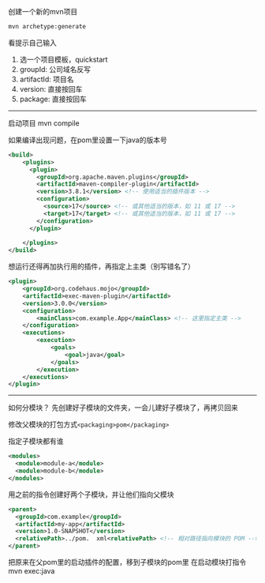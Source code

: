 创建一个新的mvn项目
```bash
mvn archetype:generate
```
看提示自己输入
1. 选一个项目模板，quickstart
2. groupId: 公司域名反写
3. artifactId: 项目名
4. version: 直接按回车
5. package: 直接按回车

---
启动项目
mvn compile

如果编译出现问题，在pom里设置一下java的版本号
```xml
<build>
    <plugins>
      <plugin>
        <groupId>org.apache.maven.plugins</groupId>
        <artifactId>maven-compiler-plugin</artifactId>
        <version>3.8.1</version> <!-- 使用适当的插件版本 -->
        <configuration>
          <source>17</source> <!-- 或其他适当的版本，如 11 或 17 -->
          <target>17</target> <!-- 或其他适当的版本，如 11 或 17 -->
        </configuration>
      </plugin>
      
    </plugins>
</build>
```

想运行还得再加执行用的插件，再指定上主类（别写错名了）

```xml
<plugin>
    <groupId>org.codehaus.mojo</groupId>
    <artifactId>exec-maven-plugin</artifactId>
    <version>3.0.0</version>
    <configuration>
        <mainClass>com.example.App</mainClass> <!-- 这里指定主类 -->
    </configuration>
    <executions>
        <execution>
            <goals>
                <goal>java</goal>
            </goals>
        </execution>
    </executions>
</plugin>
```

---
如何分模块？
先创建好子模块的文件夹，一会儿建好子模块了，再拷贝回来

修改父模块的打包方式`<packaging>pom</packaging>`

指定子模块都有谁
```xml
<modules>
  <module>module-a</module>
  <module>module-b</module>
</modules>
```

用之前的指令创建好两个子模块，并让他们指向父模块
```xml
<parent>
  <groupId>com.example</groupId>
  <artifactId>my-app</artifactId>
  <version>1.0-SNAPSHOT</version>
  <relativePath>../pom.  xml<relativePath> <!-- 相对路径指向模块的 POM -->
</parent>
```

把原来在父pom里的启动插件的配置，移到子模块的pom里
在启动模块打指令
mvn exec:java
